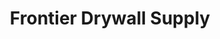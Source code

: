 ---
title: "Frontier Drywall Supply"
url: /fort-collins/frontier-drywall-supply/
shop: Baustoffe
---